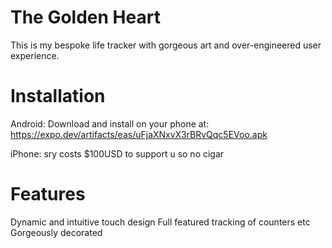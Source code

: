 # The Golden Heart

This is my bespoke life tracker with gorgeous art and over-engineered user experience.

# Installation

Android:
Download and install on your phone at:
https://expo.dev/artifacts/eas/uFjaXNxvX3rBRvQqc5EVoo.apk

iPhone:
sry costs $100USD to support u so no cigar

# Features

Dynamic and intuitive touch design
Full featured tracking of counters etc
Gorgeously decorated
